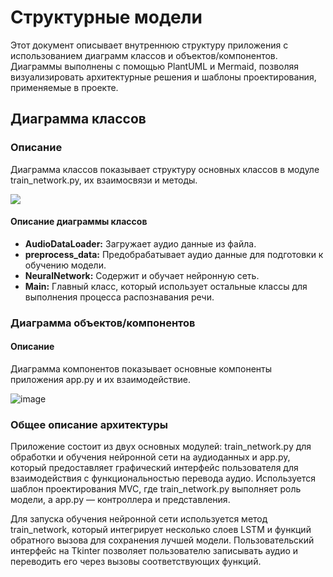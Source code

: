 # Структурные модели

Этот документ описывает внутреннюю структуру приложения с использованием диаграмм классов и объектов/компонентов. Диаграммы выполнены с помощью PlantUML и Mermaid, позволяя визуализировать архитектурные решения и шаблоны проектирования, применяемые в проекте.

## Диаграмма классов

### Описание
Диаграмма классов показывает структуру основных классов в модуле train_network.py, их взаимосвязи и методы.


[![](https://mermaid.ink/img/pako:eNp1kstqwzAQRX9FaJVS-we8KBRCVk02TaELg5lKk1hED6NH0zT43zuyA7FNqoUlzxzdmbnoyoWTyCsuNISwVnD0YGrLaA0R9pqkcmuI8OZAomfXMZnXs6ZQAxloJBGrg9LYdBDbpwnUeey8ExjCCOXPLd9PC-0wedA7jGfnT9MypaEO9UQxelC2sSO5-izYpWA2mWbQwVAw7Jxoaf-CKNomqF-kgg9KbpIVUTkL-jqXt0FDRLnHnzjtd0gH-MZ9Rg7Om4dECsoe8zjO_jvtlkaYeWkosJqTS-vL8mXhUsVymm20O49XBtnMLe9W7IOsGaG5RqbvRozE_X9IZ1VecIOeupT0WIbGax5bNFjzio4S_Knmte2JgxTd-8UKXkWfsOCpIxfw9rZ4dQAdKIpSRee3t9eXt_4PVZvRwg?type=png)](https://mermaid.live/edit#pako:eNp1kstqwzAQRX9FaJVS-we8KBRCVk02TaELg5lKk1hED6NH0zT43zuyA7FNqoUlzxzdmbnoyoWTyCsuNISwVnD0YGrLaA0R9pqkcmuI8OZAomfXMZnXs6ZQAxloJBGrg9LYdBDbpwnUeey8ExjCCOXPLd9PC-0wedA7jGfnT9MypaEO9UQxelC2sSO5-izYpWA2mWbQwVAw7Jxoaf-CKNomqF-kgg9KbpIVUTkL-jqXt0FDRLnHnzjtd0gH-MZ9Rg7Om4dECsoe8zjO_jvtlkaYeWkosJqTS-vL8mXhUsVymm20O49XBtnMLe9W7IOsGaG5RqbvRozE_X9IZ1VecIOeupT0WIbGax5bNFjzio4S_Knmte2JgxTd-8UKXkWfsOCpIxfw9rZ4dQAdKIpSRee3t9eXt_4PVZvRwg)


#### Описание диаграммы классов

- **AudioDataLoader:** Загружает аудио данные из файла.
- **preprocess_data:** Предобрабатывает аудио данные для подготовки к обучению модели.
- **NeuralNetwork:** Содержит и обучает нейронную сеть.
- **Main:** Главный класс, который использует остальные классы для выполнения процесса распознавания речи.


### Диаграмма объектов/компонентов

#### Описание
Диаграмма компонентов показывает основные компоненты приложения app.py и их взаимодействие.


![image](https://github.com/Retnug228/Lab3Orpo/assets/140345168/4f3d345f-e062-4e92-8cd0-2529cda50991)



### Общее описание архитектуры

Приложение состоит из двух основных модулей: train_network.py для обработки и обучения нейронной сети на аудиоданных и app.py, который предоставляет графический интерфейс пользователя для взаимодействия с функциональностью перевода аудио. Используется шаблон проектирования MVC, где train_network.py выполняет роль модели, а app.py — контроллера и представления.

Для запуска обучения нейронной сети используется метод train_network, который интегрирует несколько слоев LSTM и функций обратного вызова для сохранения лучшей модели. Пользовательский интерфейс на Tkinter позволяет пользователю записывать аудио и переводить его через вызовы соответствующих функций.
